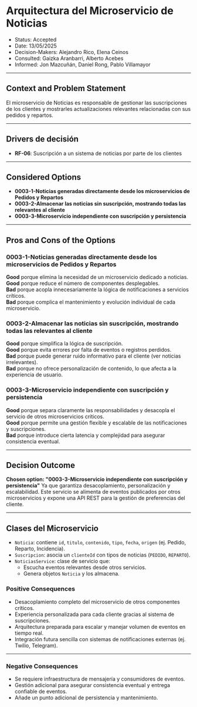 # Arquitectura del Microservicio de Noticias

* Status: Accepted
* Date: 13/05/2025
* Decision-Makers: Alejandro Rico, Elena Ceinos
* Consulted: Gaizka Aranbarri, Alberto Acebes
* Informed: Jon Mazcuñán, Daniel Rong, Pablo Villamayor
---

## Context and Problem Statement

El microservicio de Noticias es responsable de gestionar las suscripciones de los clientes y mostrarles actualizaciones relevantes relacionadas con sus pedidos y repartos.

---

## Drivers de decisión

- **RF-06**: Suscripción a un sistema de noticias por parte de los clientes

---

## Considered Options

*  **0003-1-Noticias generadas directamente desde los microservicios de Pedidos y Repartos**
* **0003-2-Almacenar las noticias sin suscripción, mostrando todas las relevantes al cliente**
* **0003-3-Microservicio independiente con suscripción y persistencia**
---

## Pros and Cons of the Options

### 0003-1-Noticias generadas directamente desde los microservicios de Pedidos y Repartos

**Good** porque elimina la necesidad de un microservicio dedicado a noticias.  
**Good** porque reduce el número de componentes desplegables.  
**Bad** porque acopla innecesariamente la lógica de notificaciones a servicios críticos.  
**Bad** porque complica el mantenimiento y evolución individual de cada microservicio.

### 0003-2-Almacenar las noticias sin suscripción, mostrando todas las relevantes al cliente

**Good** porque simplifica la lógica de suscripción.  
**Good** porque evita errores por falta de eventos o registros perdidos.  
**Bad** porque puede generar ruido informativo para el cliente (ver noticias irrelevantes).  
**Bad** porque no ofrece personalización de contenido, lo que afecta a la experiencia de usuario.

### 0003-3-Microservicio independiente con suscripción y persistencia

**Good** porque separa claramente las responsabilidades y desacopla el servicio de otros microservicios críticos.  
**Good** porque permite una gestión flexible y escalable de las notificaciones y suscripciones.  
**Bad** porque introduce cierta latencia y complejidad para asegurar consistencia eventual.

---

## Decision Outcome

**Chosen option: "0003-3-Microservicio independiente con suscripción y persistencia"**
Ya que garantiza desacoplamiento, personalización y escalabilidad. Este servicio se alimenta de eventos publicados por otros microservicios y expone una API REST para la gestión de preferencias del cliente.

---

## Clases del Microservicio

- `Noticia`: contiene `id`, `titulo`, `contenido`, `tipo`, `fecha`, `origen` (ej. Pedido, Reparto, Incidencia).
- `Suscripcion`: asocia un `clienteId` con tipos de noticias (`PEDIDO`, `REPARTO`).
- `NoticiasService`: clase de servicio que:
  - Escucha eventos relevantes desde otros servicios.
  - Genera objetos `Noticia` y los almacena.


### Positive Consequences

- Desacoplamiento completo del microservicio de otros componentes críticos.
- Experiencia personalizada para cada cliente gracias al sistema de suscripciones.
- Arquitectura preparada para escalar y manejar volumen de eventos en tiempo real.
- Integración futura sencilla con sistemas de notificaciones externas (ej. Twilio, Telegram).

---

### Negative Consequences

- Se requiere infraestructura de mensajería y consumidores de eventos.
- Gestión adicional para asegurar consistencia eventual y entrega confiable de eventos.
- Añade un punto adicional de persistencia y mantenimiento.
